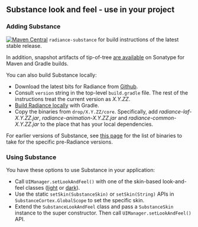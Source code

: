 ## Substance look and feel - use in your project

### Adding Substance

[![Maven Central](https://maven-badges.herokuapp.com/maven-central/org.pushing-pixels/radiance-substance/badge.svg)](https://maven-badges.herokuapp.com/maven-central/org.pushing-pixels/radiance-substance) `radiance-substance` for build instructions of the latest stable release.

In addition, snapshot artifacts of tip-of-tree [are available](https://oss.sonatype.org/content/repositories/snapshots/org/pushing-pixels/) on Sonatype for Maven and Gradle builds.

You can also build Substance locally:

* Download the latest bits for Radiance from [Github](https://github.com/kirill-grouchnikov/radiance).
* Consult `version` string in the top-level `build.gradle` file. The rest of the instructions treat the current version as *X.Y.ZZ*.
* [Build Radiance locally](../building.md) with Gradle.
* Copy the binaries from `drop/X.Y.ZZ/core`. Specifically, add *radiance-laf-X.Y.ZZ.jar*, *radiance-animation-X.Y.ZZ.jar* and *radiance-common-X.Y.ZZ.jar* to the place that has your local dependencies.

For earlier versions of Substance, see [this page](../../archive/older-releases.md) for the list of binaries to take for the specific pre-Radiance versions.

### Using Substance

You have these options to use Substance in your application:

* Call `UIManager.setLookAndFeel()` with one of the skin-based look-and-feel classes ([light](skins/toneddown.md) or [dark](skins/dark.md)).
* Use the static `setSkin(SubstanceSkin)` or `setSkin(String)` APIs in `SubstanceCortex.GlobalScope` to set the specific skin.
* Extend the `SubstanceLookAndFeel` class and pass a `SubstanceSkin` instance to the super constructor. Then call `UIManager.setLookAndFeel()` API.

